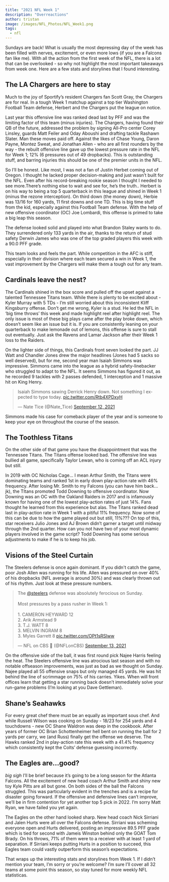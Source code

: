 ```yaml
---
title: "2021 NFL Week 1"
description: "Overreactions"
author: tristan
image: /images/NFL_Photos/NFL_Week1.png
tags:
  - nfl
---
```

Sundays are back! What is usually the most depressing day of the week has been filled with nerves, excitement, or even more lows (if you are a Falcons fan like me). With all the action from the first week of the NFL, there is a lot that can be overlooked - so why not highlight the most important takeaways from week one. Here are a few stats and storylines that I found interesting. 

## The LA Chargers are here to stay

Much to the joy of Sportify’s resident Chargers fan Scott Gray, the Chargers are for real. In a tough Week 1 matchup against a top tier Washington Football Team defense, Herbert and the Chargers put the league on notice. 

Last year this offensive line was ranked dead last by PFF and was the limiting factor of this team (minus injuries). The Chargers, having found their QB of the future, addressed the problem by signing All-Pro center Corey Linsley, guards Matt Feiler and Oday Aboushi and drafting tackle Rashawn Slater. Man these moves paid off. Against the likes of Chase Young, Daron Payne, Montez Sweat, and Jonathan Allen - who are all first rounders by the way - the rebuilt offensive line gave up the lowest pressure rate in the NFL for Week 1; 12% (6 pressures out of 49 dropbacks). This is outstanding stuff, and barring injuries this should be one of the premier units in the NFL. 

So I’ll be honest. Like most, I was not a fan of Justin Herbet coming out of Oregon. I thought he lacked proper decision-making and just wasn’t built for the NFL. Even after his record-breaking rookie season I thought I needed to see more.There’s nothing else to wait and see for, he’s the truth.. Herbert is on his way to being a top 5 quarterback in this league and shined in Week 1 (minus the rezone interception). On third down (the money down), Herbie was 13/16 for 160 yards, 11 first downs and one TD. This is big time stuff from the kid, especially against this Football Team defense. With the help of new offensive coordinator (OC) Joe Lombardi, this offense is primed to take a big leap this season.

The defense looked solid and played into what Brandon Staley wants to do. They surrendered only 133 yards in the air, thanks to the return of stud safety Derwin James who was one of the top graded players this week with a 90.0 PFF grade. 

This team looks and feels the part. While competition in the AFC is stiff, especially in their division where each team secured a win in Week 1, the vast improvement by the Chargers will make them a tough out for any team. 

## Cardinals leave the nest?

The Cardinals shined in the box score and pulled off the upset against a talented Tennessee Titans team. While there is plenty to be excited about - Kyler Murray with 5 TDs - I’m still worried about this inconsistent Kliff Kingsburry offense. Don’t get me wrong, Kyler is a stud. He led the NFL in ‘big time throws’ this week and made highlight reel after highlight reel. 
The only issue is most of these big plays came after the play broke down, which doesn’t seem like an issue but it is. If you are consistently leaning on your quarterback to make lemonade out of lemons, this offense is sure to stall out eventually. Just ask the Ravens and Lamar Jackson after their Week 1 loss to the Raiders.  

On the lighter side of things, this Cardinals front seven looked the part. JJ Watt and Chandler Jones drew the major headlines (Jones had 5 sacks so well deserved), but for me, second year man Isaiah Simmons was impressive. Simmons came into the league as a hybrid safety-linebacker who struggled to adapt to the NFL. It seems Simmons has figured it out, as he recorded 9 tackles with 2 passes defended, 1 interception and 1 massive hit on King Henry. 

<blockquote class="twitter-tweet tw-align-center"><p lang="en" dir="ltr">Isaiah Simmons sawing Derrick Henry down. Not something I expected to type today. <a href="https://t.co/Rtb4XPDxyH">pic.twitter.com/Rtb4XPDxyH</a></p>&mdash; Nate Tice (@Nate_Tice) <a href="https://twitter.com/Nate_Tice/status/1437116730480807944?ref_src=twsrc%5Etfw">September 12, 2021</a></blockquote> <script async src="https://platform.twitter.com/widgets.js" charset="utf-8"></script>

Simmons made his case for comeback player of the year and is someone to keep your eye on throughout the course of the season. 

## The Toothless Titans
On the other side of that game you have the disappointment that was the Tennessee Titans. The Titans offense looked bad. The offensive line was bullied all game, specifically Taylor Lewan, who is coming off an ACL injury but still. 

In 2019 with OC Nicholas Cage... I mean Arthur Smith, the Titans were dominating teams and ranked 1st in early down play-action rate with 46% frequency. After losing Mr. Smith to my Falcons (you can have him back... jk), the TItans promoted Todd Downing to offensive coordinator. Now Downing was an OC with the Oakland Raiders in 2017 and is infamously known for having one of the lowest play-action rates of just 14%. Fans thought he learned from this experience but alas. The Titans ranked dead last in play-action rate in Week 1 with a pitiful 11% frequency. Now some of this can be due to how the game played out but still, 11%??? On top of this, star receivers Julio Jones and AJ Brown didn’t garner a target until midway through the 2nd quarter. How can you not have two of your most dynamic players involved in the game script? Todd Downing has some serious adjustments to make if he is to keep his job. 

## Visions of the Steel Curtain
The Steelers defense is once again dominant. If you didn't catch the game, poor Josh Allen was running for his life. Allen was pressured on over 40% of his dropbacks (NFL average is around 30%) and was clearly thrown out of his rhythm. Just look at these pressure numbers. 

<blockquote class="twitter-tweet tw-align-center"><p lang="en" dir="ltr">The <a href="https://twitter.com/steelers?ref_src=twsrc%5Etfw">@steelers</a> defense was absolutely ferocious on Sunday.<br><br>Most pressures by a pass rusher in Week 1:<br><br>1. CAMERON HEYWARD 12<br>2. Arik Armstead 9<br>3. T.J. WATT 8<br>3. MELVIN INGRAM 8<br>3. Myles Garrett 8 <a href="https://t.co/OPt1sRSlww">pic.twitter.com/OPt1sRSlww</a></p>&mdash; NFL on CBS 🏈 (@NFLonCBS) <a href="https://twitter.com/NFLonCBS/status/1437475737578180608?ref_src=twsrc%5Etfw">September 13, 2021</a></blockquote> <script async src="https://platform.twitter.com/widgets.js" charset="utf-8"></script>

On the offensive side of the ball, it was first round pick Najee Harris feeling the heat. The Steelers offensive line was atrocious last season and with no notable offseason improvements, was just as bad as we thought on Sunday. Najee played all 55 offensive snaps but only managed 45 yards. He was hit behind the line of scrimmage on 75% of his carries. Yikes. When will front offices learn that getting a star running back doesn’t immediately solve your run-game problems (I’m looking at you Dave Gettleman). 

## Shane’s Seahawks
For every great chef there must be an equally as important sous chef. And while Russell Wilson was cooking on Sunday - 18/23 for 254 yards and 4 touchdowns - new OC Shane Waldron was deep in the cookbook. After years of former OC Brian Schottenheimer hell bent on running the ball for 2 yards per carry, we (and Russ) finally get the offense we deserve. The Hawks ranked 2nd in play-action rate this week with a 41.4% frequency which consistently kept the Colts’ defense guessing incorrectly. 

## The Eagles are...good?
*big sigh* 
I’ll be brief because it’s going to be a long season for the Atlanta Falcons. All the excitement of new head coach Arthur Smith and shiny new toy Kyle Pitts are all but gone. On both sides of the ball the Falcons struggled. This was particularly evident in the trenches and is a recipe for disaster going forward. If the offensive and defensive lines can’t improve,  we’ll be in firm contention for yet another top 5 pick in 2022. I’m sorry Matt Ryan, we have failed you yet again. 

The Eagles on the other hand looked sharp. New head coach Nick Sirriani and Jalen Hurts were all over the Falcons defense. Sirriani was scheming everyone open and Hurts delivered, posting an impressive 89.5 PFF grade which is tied for second with Jameis Winston behind only the GOAT Tom Brady. On his throws, 71% of them were to a receiver with at least 1 yard of separation. If Sirriani keeps putting Hurts in a position to succeed, this Eagles team could vastly outperform this season’s expectations. 

That wraps up the interesting stats and storylines from Week 1. If I didn’t mention your team, I’m sorry or you’re welcome? I’m sure I’ll cover all 32 teams at some point this season, so stay tuned for more weekly NFL statisticas. 